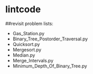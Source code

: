 # lintcode
##revisit problem lists:

* Gas_Station.py
* Binary_Tree_Postorder_Traversal.py
* Quicksort.py
* Mergesort.py
* Median.py
* Merge_Intervals.py
* Minimum_Depth_Of_Binary_Tree.py
